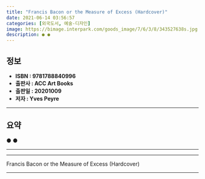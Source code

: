 ```yaml
---
title: "Francis Bacon or the Measure of Excess (Hardcover)"
date: 2021-06-14 03:56:57
categories: [외국도서, 예술-디자인]
image: https://bimage.interpark.com/goods_image/7/6/3/8/343527638s.jpg
description: ● ●
---
```


## **정보**

- **ISBN : 9781788840996**
- **출판사 : ACC Art Books**
- **출판일 : 20201009**
- **저자 : Yves Peyre**

------



## **요약**

●  ●  

------



------


Francis Bacon or the Measure of Excess (Hardcover) 

------



